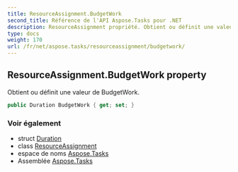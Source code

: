 ```yaml
---
title: ResourceAssignment.BudgetWork
second_title: Référence de l'API Aspose.Tasks pour .NET
description: ResourceAssignment propriété. Obtient ou définit une valeur de BudgetWork.
type: docs
weight: 170
url: /fr/net/aspose.tasks/resourceassignment/budgetwork/
---
```

## ResourceAssignment.BudgetWork property

Obtient ou définit une valeur de BudgetWork.

```csharp
public Duration BudgetWork { get; set; }
```

### Voir également

* struct [Duration](../../duration/)
* class [ResourceAssignment](../)
* espace de noms [Aspose.Tasks](../../resourceassignment/)
* Assemblée [Aspose.Tasks](../../../)


